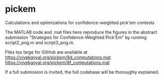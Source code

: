 # pickem
Calculations and optimizations for confidence-weighted pick'em contests

The MATLAB code and .mat files here reproduce the figures in the abstract submission
"Strategies for Confidence-Weighted Pick'Em" by running script2_png.m and script3_png.m.

Files too large for GitHub are available at
https://vivekgoyal.org/pickem/8d_computations.mat
https://vivekgoyal.org/pickem/8f_computations.mat

If a full submission is invited, the full codebase will be thoroughly explained.
